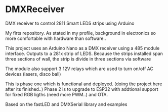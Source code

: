 # DMXReceiver
DMX receiver to control 2811 Smart LEDS strips using Arduino

My firts repository. As stated in my profile, background in electronics so more comfortable with hardware than software..

This project uses an Arduino Nano as a DMX receiver using a 485 module interface.
Outputs to a 281x strip of LEDS. Because the strips installed span three sections of wall, the strip is divide in three sections via software

The module also support 3 12V relays which are used to turn on/off AC devices (lasers, disco ball)

This is phase one which is functional and deployed. (doing the project here after its finished..)
Phase 2 is to upgrade to ESP32 with addtional support for fixed RGB ligths (need more PWM..) and OTA.  

Based on the fastLED and DMXSerial library and examples
